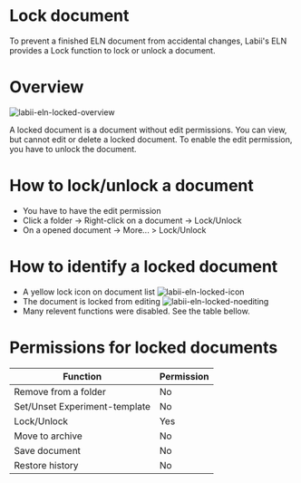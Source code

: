# Lock document

To prevent a finished ELN document from accidental changes, Labii's ELN provides a Lock function to lock or unlock a document.

# Overview

![labii-eln-locked-overview](https://labiiblog.files.wordpress.com/2015/12/labii-eln-locked-overview.png)

A locked document is a document without edit permissions. You can view, but cannot edit or delete a locked document. To enable the edit permission, you have to unlock the document.

# How to lock/unlock a document

* You have to have the edit permission
* Click a folder -> Right-click on a document -> Lock/Unlock
* On a opened document -> More... > Lock/Unlock

# How to identify a locked document

* A yellow lock icon on document list
![labii-eln-locked-icon](https://labiiblog.files.wordpress.com/2015/12/labii-eln-locked-icon.png)
* The document is locked from editing
![labii-eln-locked-noediting](https://labiiblog.files.wordpress.com/2015/12/labii-eln-locked-noediting.png)
* Many relevent functions were disabled. See the table bellow.

# Permissions for locked documents

|Function|Permission|
|--------|----------|
|Remove from a folder|No|
|Set/Unset Experiment-template|No|
|Lock/Unlock|Yes|
|Move to archive|No|
|Save document|No|
|Restore history|No|
